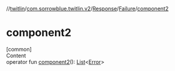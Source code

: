 //[twitlin](../../../index.md)/[com.sorrowblue.twitlin.v2](../../index.md)/[Response](../index.md)/[Failure](index.md)/[component2](component2.md)



# component2  
[common]  
Content  
operator fun [component2](component2.md)(): [List](https://kotlinlang.org/api/latest/jvm/stdlib/kotlin.collections/-list/index.html)<[Error](../../-error/index.md)>  



